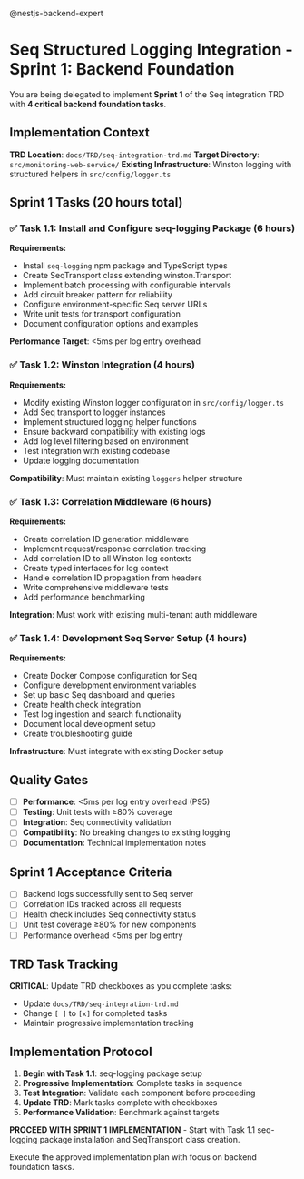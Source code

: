 @nestjs-backend-expert

# Seq Structured Logging Integration - Sprint 1: Backend Foundation

You are being delegated to implement **Sprint 1** of the Seq integration TRD with **4 critical backend foundation tasks**.

## Implementation Context

**TRD Location**: `docs/TRD/seq-integration-trd.md`
**Target Directory**: `src/monitoring-web-service/` 
**Existing Infrastructure**: Winston logging with structured helpers in `src/config/logger.ts`

## Sprint 1 Tasks (20 hours total)

### ✅ **Task 1.1: Install and Configure seq-logging Package (6 hours)**

**Requirements:**
- Install `seq-logging` npm package and TypeScript types
- Create SeqTransport class extending winston.Transport  
- Implement batch processing with configurable intervals
- Add circuit breaker pattern for reliability
- Configure environment-specific Seq server URLs
- Write unit tests for transport configuration
- Document configuration options and examples

**Performance Target**: <5ms per log entry overhead

### ✅ **Task 1.2: Winston Integration (4 hours)**

**Requirements:**
- Modify existing Winston logger configuration in `src/config/logger.ts`
- Add Seq transport to logger instances
- Implement structured logging helper functions
- Ensure backward compatibility with existing logs
- Add log level filtering based on environment  
- Test integration with existing codebase
- Update logging documentation

**Compatibility**: Must maintain existing `loggers` helper structure

### ✅ **Task 1.3: Correlation Middleware (6 hours)**

**Requirements:**
- Create correlation ID generation middleware
- Implement request/response correlation tracking
- Add correlation ID to all Winston log contexts
- Create typed interfaces for log context
- Handle correlation ID propagation from headers
- Write comprehensive middleware tests
- Add performance benchmarking

**Integration**: Must work with existing multi-tenant auth middleware

### ✅ **Task 1.4: Development Seq Server Setup (4 hours)**

**Requirements:**
- Create Docker Compose configuration for Seq
- Configure development environment variables
- Set up basic Seq dashboard and queries
- Create health check integration
- Test log ingestion and search functionality  
- Document local development setup
- Create troubleshooting guide

**Infrastructure**: Must integrate with existing Docker setup

## Quality Gates

- [ ] **Performance**: <5ms per log entry overhead (P95)
- [ ] **Testing**: Unit tests with ≥80% coverage
- [ ] **Integration**: Seq connectivity validation  
- [ ] **Compatibility**: No breaking changes to existing logging
- [ ] **Documentation**: Technical implementation notes

## Sprint 1 Acceptance Criteria

- [ ] Backend logs successfully sent to Seq server
- [ ] Correlation IDs tracked across all requests
- [ ] Health check includes Seq connectivity status
- [ ] Unit test coverage ≥80% for new components
- [ ] Performance overhead <5ms per log entry

## TRD Task Tracking

**CRITICAL**: Update TRD checkboxes as you complete tasks:
- Update `docs/TRD/seq-integration-trd.md` 
- Change `[ ]` to `[x]` for completed tasks
- Maintain progressive implementation tracking

## Implementation Protocol

1. **Begin with Task 1.1**: seq-logging package setup
2. **Progressive Implementation**: Complete tasks in sequence
3. **Test Integration**: Validate each component before proceeding  
4. **Update TRD**: Mark tasks complete with checkboxes
5. **Performance Validation**: Benchmark against targets

**PROCEED WITH SPRINT 1 IMPLEMENTATION** - Start with Task 1.1 seq-logging package installation and SeqTransport class creation.

Execute the approved implementation plan with focus on backend foundation tasks.
